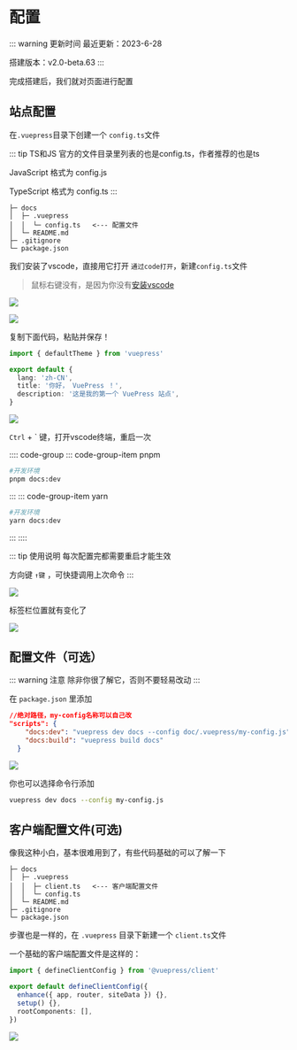 
# 配置

::: warning 更新时间
最近更新：2023-6-28

搭建版本：v2.0-beta.63
:::

完成搭建后，我们就对页面进行配置

## 站点配置

在`.vuepress`目录下创建一个 `config.ts`文件

::: tip TS和JS
官方的文件目录里列表的也是config.ts，作者推荐的也是ts

JavaScript 格式为 config.js

TypeScript 格式为 config.ts
:::

```
├─ docs
│  ├─ .vuepress
│  │  └─ config.ts   <--- 配置文件
│  └─ README.md
├─ .gitignore
└─ package.json
```

我们安装了vscode，直接用它打开 `通过code打开`，新建`config.ts`文件

> 鼠标右键没有，是因为你没有[安装vscode](https://yiov.github.io/daily/VSCode/)

![](./vuepress-13.png)

![](./vuepress-14.png)


复制下面代码，粘贴并保存！

```ts
import { defaultTheme } from 'vuepress'

export default {
  lang: 'zh-CN',
  title: '你好， VuePress ！',
  description: '这是我的第一个 VuePress 站点',
}
```

![](./vuepress-15.png)

`Ctrl` + ` 键，打开vscode终端，重启一次

:::: code-group
::: code-group-item pnpm
```sh
#开发环境
pnpm docs:dev
```
:::
::: code-group-item yarn
```sh
#开发环境
yarn docs:dev
```
:::
::::

::: tip 使用说明
每次配置完都需要重启才能生效

方向键 `↑键` ，可快捷调用上次命令
:::

![](./vuepress-16.png)

标签栏位置就有变化了

![](./vuepress-17.png)


## 配置文件（可选）

::: warning 注意
除非你很了解它，否则不要轻易改动
:::

在 `package.json` 里添加

```json
//绝对路径，my-config名称可以自己改
"scripts": {
    "docs:dev": "vuepress dev docs --config doc/.vuepress/my-config.js",
    "docs:build": "vuepress build docs"
  }
```

![](./vuepress-18.png)


你也可以选择命令行添加

```sh
vuepress dev docs --config my-config.js
```




## 客户端配置文件(可选)

像我这种小白，基本很难用到了，有些代码基础的可以了解一下

```
├─ docs
│  ├─ .vuepress
│  │  ├─ client.ts   <--- 客户端配置文件
│  │  └─ config.ts
│  └─ README.md
├─ .gitignore
└─ package.json
```

步骤也是一样的，在 `.vuepress` 目录下新建一个 `client.ts`文件

一个基础的客户端配置文件是这样的：

```ts
import { defineClientConfig } from '@vuepress/client'

export default defineClientConfig({
  enhance({ app, router, siteData }) {},
  setup() {},
  rootComponents: [],
})
```
![](./vuepress-19.png)

